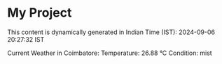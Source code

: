 # My Project

This content is dynamically generated in Indian Time (IST): 2024-09-06 20:27:32 IST


Current Weather in Coimbatore:
Temperature: 26.88 °C
Condition: mist

